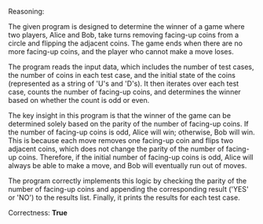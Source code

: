 Reasoning:

The given program is designed to determine the winner of a game where two players, Alice and Bob, take turns removing facing-up coins from a circle and flipping the adjacent coins. The game ends when there are no more facing-up coins, and the player who cannot make a move loses.

The program reads the input data, which includes the number of test cases, the number of coins in each test case, and the initial state of the coins (represented as a string of 'U's and 'D's). It then iterates over each test case, counts the number of facing-up coins, and determines the winner based on whether the count is odd or even.

The key insight in this program is that the winner of the game can be determined solely based on the parity of the number of facing-up coins. If the number of facing-up coins is odd, Alice will win; otherwise, Bob will win. This is because each move removes one facing-up coin and flips two adjacent coins, which does not change the parity of the number of facing-up coins. Therefore, if the initial number of facing-up coins is odd, Alice will always be able to make a move, and Bob will eventually run out of moves.

The program correctly implements this logic by checking the parity of the number of facing-up coins and appending the corresponding result ('YES' or 'NO') to the results list. Finally, it prints the results for each test case.

Correctness: **True**